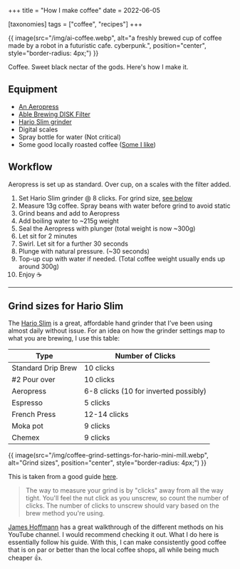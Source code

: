 +++
title = "How I make coffee"
date = 2022-06-05

[taxonomies]
tags = ["coffee", "recipes"]
+++

{{ image(src="/img/ai-coffee.webp", alt="a freshly brewed cup of coffee made by a robot in a futuristic cafe. cyberpunk.",
         position="center", style="border-radius: 4px;") }}

Coffee. Sweet black nectar of the gods. Here's how I make it.

## Equipment

- [An Aeropress](https://aeropress.com/)
- [Able Brewing DISK Filter](https://ablebrewing.com/products/disk-coffee-filter)
- [Hario Slim grinder](https://global.hario.com/product/coffee/grinder/MSS.html)
- Digital scales
- Spray bottle for water (Not critical)
- Some good locally roasted coffee ([Some I like](/wishlist/#coffee-))

## Workflow

Aeropress is set up as standard. Over cup, on a scales with the filter added.

1. Set Hario Slim grinder @ 8 clicks. For grind size, [see below](#grind-sizes-for-hario-slim)
2. Measure 13g coffee. Spray beans with water before grind to avoid static
3. Grind beans and add to Aeropress
4. Add boiling water to ~215g weight
5. Seal the Aeropress with plunger (total weight is now ~300g)
6. Let sit for 2 minutes
7. Swirl. Let sit for a further 30 seconds
8. Plunge with natural pressure. (~30 seconds)
9. Top-up cup with water if needed. (Total coffee weight usually ends up around 300g)
10. Enjoy ☕

---

## Grind sizes for Hario Slim

The [Hario Slim](https://www.hario.co.uk/products/hario-mini-mill-slim-hand-coffee-grinder) is a great, affordable hand grinder that I’ve been using almost daily without issue. For an idea on how the grinder settings map to what you are brewing, I use this table:

| Type               | Number of Clicks                      |
| ------------------ | ------------------------------------- |
| Standard Drip Brew | 10 clicks                             |
| #2 Pour over       | 10 clicks                             |
| Aeropress          | 6-8 clicks (10 for inverted possibly) |
| Espresso           | 5 clicks                              |
| French Press       | 12-14 clicks                          |
| Moka pot           | 9 clicks                              |
| Chemex             | 9 clicks                              |

{{ image(src="/img/coffee-grind-settings-for-hario-mini-mill.webp", alt="Grind sizes",
         position="center", style="border-radius: 4px;") }}

This is taken from a good guide [here](https://howchoo.com/coffee/how-to-adjust-your-hario-mini-mill-coffee-grinder).

> The way to measure your grind is by "clicks" away from all the way tight. You'll feel the nut click as you unscrew, so count the number of clicks. The number of clicks to unscrew should vary based on the brew method you're using.

[James Hoffmann](https://www.youtube.com/channel/UCMb0O2CdPBNi-QqPk5T3gsQ) has a great walkthrough of the different methods on his YouTube channel. I would recommend checking it out. What I do here is essentially follow his guide. With this, I can make consistently good coffee that is on par or better than the local coffee shops, all while being much cheaper 👍.
